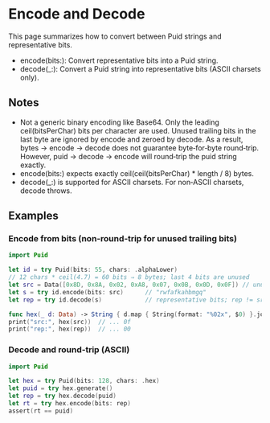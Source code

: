 # Encode and Decode

This page summarizes how to convert between Puid strings and representative bits.

- encode(bits:): Convert representative bits into a Puid string.
- decode(_:): Convert a Puid string into representative bits (ASCII charsets only).

## Notes

- Not a generic binary encoding like Base64. Only the leading ceil(bitsPerChar) bits per character are used. Unused trailing bits in the last byte are ignored by encode and zeroed by decode. As a result, bytes → encode → decode does not guarantee byte‑for‑byte round‑trip. However, puid → decode → encode will round‑trip the puid string exactly.
- encode(bits:) expects exactly ceil(ceil(bitsPerChar) * length / 8) bytes.
- decode(_:) is supported for ASCII charsets. For non‑ASCII charsets, decode throws.

## Examples

### Encode from bits (non‑round‑trip for unused trailing bits)

```swift
import Puid

let id = try Puid(bits: 55, chars: .alphaLower)
// 12 chars * ceil(4.7) = 60 bits ⇒ 8 bytes; last 4 bits are unused
let src = Data([0x8D, 0x8A, 0x02, 0xA8, 0x07, 0x0B, 0x0D, 0x0F]) // unused low nibble set
let s = try id.encode(bits: src)      // "rwfafkahbmgq"
let rep = try id.decode(s)            // representative bits; rep != src, low nibble zeroed

func hex(_ d: Data) -> String { d.map { String(format: "%02x", $0) }.joined(separator: " ") }
print("src:", hex(src))  // ... 0f
print("rep:", hex(rep))  // ... 00
```

### Decode and round‑trip (ASCII)

```swift
import Puid

let hex = try Puid(bits: 128, chars: .hex)
let puid = try hex.generate()
let rep = try hex.decode(puid)
let rt = try hex.encode(bits: rep)
assert(rt == puid)
```

